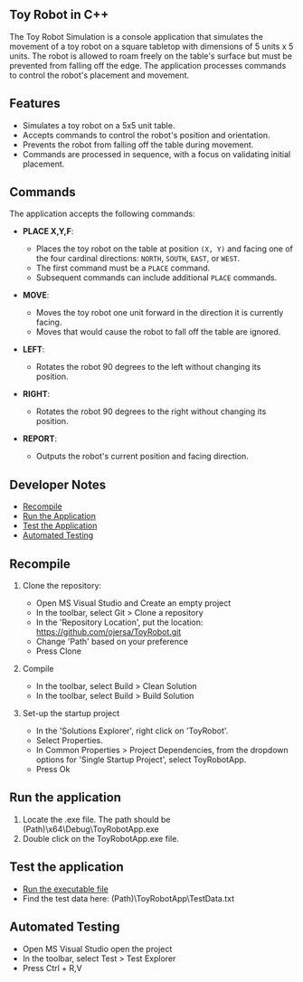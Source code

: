 ## Toy Robot in C++

The Toy Robot Simulation is a console application that simulates the movement of a toy robot on a square tabletop with dimensions of 5 units x 5 units. The robot is allowed to roam freely on the table's surface but must be prevented from falling off the edge. The application processes commands to control the robot's placement and movement.

## Features

- Simulates a toy robot on a 5x5 unit table.
- Accepts commands to control the robot's position and orientation.
- Prevents the robot from falling off the table during movement.
- Commands are processed in sequence, with a focus on validating initial placement.

## Commands

The application accepts the following commands:

- **PLACE X,Y,F**: 
  - Places the toy robot on the table at position `(X, Y)` and facing one of the four cardinal directions: `NORTH`, `SOUTH`, `EAST`, or `WEST`.
  - The first command must be a `PLACE` command.
  - Subsequent commands can include additional `PLACE` commands.

- **MOVE**: 
  - Moves the toy robot one unit forward in the direction it is currently facing.
  - Moves that would cause the robot to fall off the table are ignored.

- **LEFT**: 
  - Rotates the robot 90 degrees to the left without changing its position.

- **RIGHT**: 
  - Rotates the robot 90 degrees to the right without changing its position.

- **REPORT**: 
  - Outputs the robot's current position and facing direction.

## Developer Notes
- [Recompile](recompile)
- [Run the Application](#run-the-application)
- [Test the Application](#test-the-application)
- [Automated Testing](#test-the-application)

## Recompile
1. Clone the repository:
   * Open MS Visual Studio and Create an empty project
   * In the toolbar, select Git > Clone a repository
   * In the 'Repository Location', put the location:
       https://github.com/ojersa/ToyRobot.git
   * Change 'Path' based on your preference
   * Press Clone

2. Compile
   * In the toolbar, select Build > Clean Solution
   * In the toolbar, select Build > Build Solution

3. Set-up the startup project
   * In the 'Solutions Explorer', right click on 'ToyRobot'.
   * Select Properties.
   * In Common Properties > Project Dependencies, from the dropdown options for 'Single Startup Project', select ToyRobotApp.
   * Press Ok

## Run the application
1. Locate the .exe file. The path should be (Path)\x64\Debug\ToyRobotApp.exe
2. Double click on the ToyRobotApp.exe file.

## Test the application
   * [Run the executable file](#run-the-application)
   * Find the test data here: (Path)\ToyRobotApp\TestData.txt

## Automated Testing
   * Open MS Visual Studio open the project
   * In the toolbar, select Test > Test Explorer
   * Press Ctrl + R,V



   

